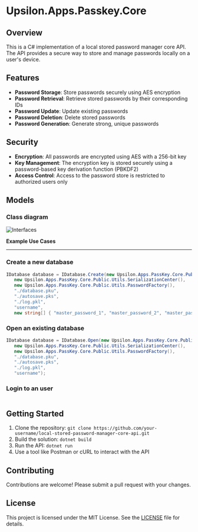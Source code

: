 

**Upsilon.Apps.Passkey.Core**
=============================================

**Overview**
------------

This is a C# implementation of a local stored password manager core API. The API provides a secure way to store and manage passwords locally on a user's device.

**Features**
------------

*   **Password Storage**: Store passwords securely using AES encryption
*   **Password Retrieval**: Retrieve stored passwords by their corresponding IDs
*   **Password Update**: Update existing passwords
*   **Password Deletion**: Delete stored passwords
*   **Password Generation**: Generate strong, unique passwords

**Security**
------------

*   **Encryption**: All passwords are encrypted using AES with a 256-bit key
*   **Key Management**: The encryption key is stored securely using a password-based key derivation function (PBKDF2)
*   **Access Control**: Access to the password store is restricted to authorized users only

**Models**
----------

### Class diagram
![Interfaces](https://github.com/user-attachments/assets/a4ad591c-1334-426f-86de-b7d264ea904b)

**Example Use Cases**

--------------------

### Create a new database

```csharp
IDatabase database = IDatabase.Create(new Upsilon.Apps.PassKey.Core.Public.Utils.CryptographyCenter(),
   new Upsilon.Apps.PassKey.Core.Public.Utils.SerializationCenter(),
   new Upsilon.Apps.PassKey.Core.Public.Utils.PasswordFactory(),
   "./database.pku",
   "./autosave.pks",
   "./log.pkl",
   "username",
   new string[] { "master_password_1", "master_password_2", "master_password_3" });
```

### Open an existing database

```csharp
IDatabase database = IDatabase.Open(new Upsilon.Apps.PassKey.Core.Public.Utils.CryptographyCenter(),
   new Upsilon.Apps.PassKey.Core.Public.Utils.SerializationCenter(),
   new Upsilon.Apps.PassKey.Core.Public.Utils.PasswordFactory(),
   "./database.pku",
   "./autosave.pks",
   "./log.pkl",
   "username");
```

### Login to an user

```csharp

```

**Getting Started**
-------------------

1.  Clone the repository: `git clone https://github.com/your-username/local-stored-password-manager-core-api.git`
2.  Build the solution: `dotnet build`
3.  Run the API: `dotnet run`
4.  Use a tool like Postman or cURL to interact with the API

**Contributing**
------------

Contributions are welcome! Please submit a pull request with your changes.

**License**
-------

This project is licensed under the MIT License. See the [LICENSE](LICENSE) file for details.
